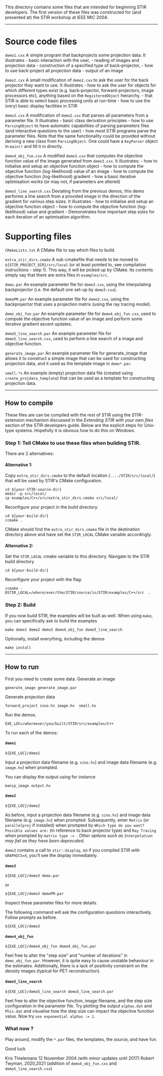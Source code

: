 
This directory contains some files that are intended for beginning STIR developers. The first version of these files was constructed for (and presented at) the STIR workshop at IEEE MIC 2004.

-----------------

# Source code files

`demo1.cxx`
	A simple program that backprojects some projection data.
	It illustrates
	- basic interaction with the user,
	- reading of images and projection data
	- construction of a specified type of back-projector,
	- how to use back-project all projection data
	- output of an image

`demo2.cxx`
	A small modification of `demo1.cxx` to ask the user for the back projector they want to use.
	It illustrates
	- how to ask the user for objects for which different types
	  exist (e.g. back-projector, forward-projectors, image processors 
	  etc), anything based on the `RegisteredObject` hierarchy.
	- that STIR is able to select basic processing units at run-time
	- how to use the (very) basic display facilities in STIR

`demo3.cxx`
	A modification of `demo2.cxx` that parses all parameters from a parameter file.
	It illustrates
	- basic class derivation principles
	- how to use `ParsingObject` to have automatic capabilities of parsing parameters files (and interactive questions to the user)
	- how most STIR programs parse the parameter files.
Note that the same functionality could be provided without deriving a new class from `ParsingObject`. One could have a `KeyParser` object in `main()` and fill it in directly.

`demo4_obj_fun.cxx`
	A modified `demo3.cxx` that computes the objective function  value of the image generated from `demo3.cxx`.
	  It illustrates:
		- how to initialise and setup an objective function object
		- how to compute the objective function (log-likelihood) value of an image
	    - how to compute the objective function (log-likelihood) gradient
	    - how a basic iterative optimisation works (or may not, if parameters are altered)

`demo5_line_search.cxx`
	Deviating from the previous demos, this demo performs a line search from a provided image in the direction of the gradient for various step sizes.
	  It illustrates
		- how to initialise and setup an objective function object
		- how to compute the objective function (log-likelihood) value and gradient
	    - Demonstrates how important step sizes for each iteration of an optimisation algorithm.
 

# Supporting files

`CMakeLists.txt`
	A CMake file to say which files to build.
	
`extra_stir_dirs.cmake`
	A sub-cmakefile that needs to be moved to `${STIR_PROJECT_DIR}/src/local` (or at least pointed to, see compilation instructions - step 1). This way, it will be picked up by CMake. Its contents simply say that there are extra files in `examples/src`.

`demo.par`
	An example parameter file for `demo3.cxx`, using the interpolating backprojector (i.e. the default one set-up by `demo3.cxx`).

`demoPM.par`
	An example parameter file for `demo3.cxx`, using the  backprojector that uses a projection matrix (using the ray tracing model).

`demo_obj_fun.par`
	An example parameter file for `demo4_obj_fun.cxx`, used to compute the objective function value of an image and perform  some iterative gradient ascent updates.

`demo5_line_search.par`
	An example parameter file for `demo5_line_search.cxx`, used to perform a line search of a image and objective function.

`generate_image.par`
	An example parameter file for generate_image that allows it to construct a simple image that can be used for constructing  projection data, and it used as the template image in `demo*.par`.

`small.*s`
	An example (empty) projection data file (created using  `create_projdata_template`) that can be used as a template for constructing projection data.

-----------------------------------------------

## How to compile

These files are can be compiled with the rest of STIR using the STIR-extension mechanism discussed
in the *Extending STIR with your own files* section of the STIR developers guide. Below are the
explicit steps for Unix-type systems. Hopefully it is obvious how to do this on Windows.

### Step 1: Tell CMake to use these files when building STIR.

There are 2 alternatives:

#### Alternative 1: 
Copy `extra_stir_dirs.cmake` to the default location (`..../STIR/src/local/`) that will be used by STIR's CMake configuration.
```
cd ${your-STIR-source-dir}
mkdir -p src/local/
cp examples/C++/src/extra_stir_dirs.cmake src/local/
```
Reconfigure your project in the build directory.
```
cd ${your-build-dir}
ccmake .
```
CMake should find the `extra_stir_dirs.cmake` file in the destination directory above and have set the `STIR_LOCAL` CMake variable accordingly.

#### Alternative 2: 
Set the `STIR_LOCAL` cmake variable to this directory. Navigate to the STIR build directory
```
cd ${your-build-dir}
```
Reconfigure your project with the flag:
```
ccmake -DSTIR_LOCAL=/where/ever/the/STIR/source/is/STIR/examples/C++/src  .
```

### Step 2: Build

If you now build STIR, the examples will be built as well. When using `make`, you can specifically
ask to build the examples
```
make demo1 demo2 demo3 demo4_obj_fun demo5_line_search
```
Optionally, install everything, including the demos
```
make install
```

----------
## How to run

First you need to create some data. Generate an image

```
generate_image generate_image.par
```

Generate projection data
```
forward_project sino.hs image.hv  small.hs
```

Run the demos.
```
EXE_LOC=/whereever/you/built/STIR/src/examples/C++
```
To run each of the demos:


#### `demo1`
```
${EXE_LOC}/demo1
```
Input a projection data filename (e.g. `sino.hs`) and image data filename (e.g. `image.hv`) when prompted.

You can display the output using for instance
```
manip_image output.hv
```
      
#### `demo2`
```
${EXE_LOC}/demo2
```

As before, input a projection data filename (e.g. `sino.hs`) and image data filename (e.g. `image.hv`) when prompted. 
Subsequently, enter `Matrix` (or `parallelproj` if installed) when prompted by `Which type do you want? Possible values are:` (in reference to back projector type) and `Ray Tracing` when prompted by `matrix type := `. 
_Other options such as `Interpolation` may fail as they have been deprecated._

`demo2` contains a call to `stir::display`, so if you compiled STIR with `GRAPHICS=X`, you'll see the display immediately.

#### `demo3`
```
${EXE_LOC}/demo3 demo.par
```
or
```
${EXE_LOC}/demo3 demoPM.par
```
Inspect these parameter files for more details.

The following command will ask the configuration questions interactively. Follow prompts as before. 
```
${EXE_LOC}/demo3 
```

#### `demo4_obj_fun`
```
${EXE_LOC}/demo4_obj_fun demo4_obj_fun.par
```

Feel free to alter the "step size" and "number of iterations" in `demo_obj_fun.par`. However, it is quite easy to cause unstable behaviour in the estimates. Additionally, there is a lack of positivity constraint on the density images (typical for PET reconstruction).

#### `demo5_line_search`
```
${EXE_LOC}/demo5_line_search demo5_line_search.par
```
Feel free to alter the objective function, image filename, and the step size configuration in the parameter file. Try plotting the output `alphas.dat` and `Phis.dat` and visualise how the step size can impact the objective function value.
Now try `use exponential alphas := 1`.

### What now ?
Play around, modify the `*.par` files, the templates, the source, and have fun.

Good luck

Kris Thielemans
12 November 2004
(with minor updates until 2017)
Robert Twyman, 2020,2021 (addition of `demo4_obj_fun.cxx` and `demo5_line_search.cxx`)
